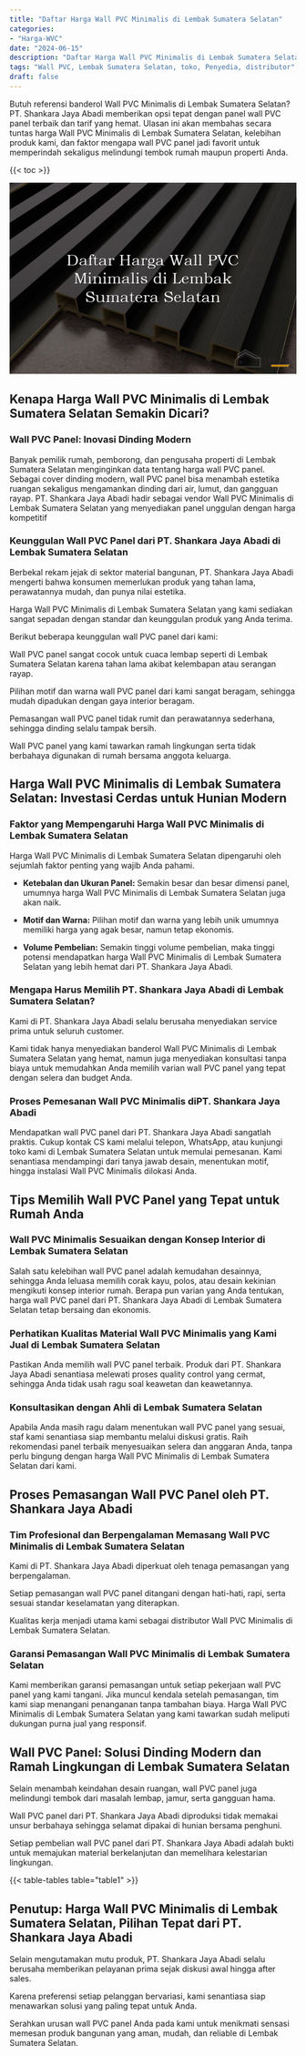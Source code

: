 ```yaml
---
title: "Daftar Harga Wall PVC Minimalis di Lembak Sumatera Selatan"
categories: 
- "Harga-WVC"
date: "2024-06-15"
description: "Daftar Harga Wall PVC Minimalis di Lembak Sumatera Selatan bagi tempat tinggal, office, dan ritel. Material berkualitas, pilihan motif, pilihan warna elegan, beserta jasa instalasi ditangani oleh teknisi profesional serta jaminan resmi!|Jasa penyediaan Wall PVC Minimalis di Lembak Sumatera Selatan bagi kebutuhan rumah, office, maupun toko, dengan panel berkualitas dan pemasangan oleh teknisi ahli serta jaminan resmi.|Solusi Wall PVC Minimalis di Lembak Sumatera Selatan yang terpercaya bagi rumah, perkantoran, serta gerai, dengan panel berkualitas dan penempatan ditangani oleh teknisi profesional serta kepastian resmi.|Distribusi Wall PVC Minimalis di Lembak Sumatera Selatan bagi hunian, perkantoran, serta ritel, beserta produk unggulan dan penempatan dikerjakan oleh teknisi profesional, disertai dengan garansi resmi.}"
tags: "Wall PVC, Lembak Sumatera Selatan, toko, Penyedia, distributor"
draft: false
---
```


Butuh referensi banderol Wall PVC Minimalis di Lembak Sumatera Selatan? PT. Shankara Jaya Abadi memberikan opsi tepat dengan panel wall PVC panel terbaik dan tarif yang hemat. Ulasan ini akan membahas secara tuntas harga Wall PVC Minimalis di Lembak Sumatera Selatan, kelebihan produk kami, dan faktor mengapa wall PVC panel jadi favorit untuk memperindah sekaligus melindungi tembok rumah maupun properti Anda.

{{< toc >}}

![Daftar Harga Wall PVC Minimalis di Lembak Sumatera Selatan](/images/Harga-WVC/Daftar-Harga-Wall-PVC-Minimalis-di-Lembak-Sumatera-Selatan.png)


## Kenapa Harga Wall PVC Minimalis di Lembak Sumatera Selatan Semakin Dicari?

### Wall PVC Panel: Inovasi Dinding Modern

Banyak pemilik rumah, pemborong, dan pengusaha properti di Lembak Sumatera Selatan menginginkan data tentang harga wall PVC panel. Sebagai cover dinding modern, wall PVC panel bisa menambah estetika ruangan sekaligus mengamankan dinding dari air, lumut, dan gangguan rayap. PT. Shankara Jaya Abadi hadir sebagai vendor Wall PVC Minimalis di Lembak Sumatera Selatan yang menyediakan panel unggulan dengan harga kompetitif

### Keunggulan Wall PVC Panel dari PT. Shankara Jaya Abadi di Lembak Sumatera Selatan

Berbekal rekam jejak di sektor material bangunan, PT. Shankara Jaya Abadi mengerti bahwa konsumen memerlukan produk yang tahan lama, perawatannya mudah, dan punya nilai estetika.

Harga Wall PVC Minimalis di Lembak Sumatera Selatan yang kami sediakan sangat sepadan dengan standar dan keunggulan produk yang Anda terima.

Berikut beberapa keunggulan wall PVC panel dari kami:

Wall PVC panel sangat cocok untuk cuaca lembap seperti di Lembak Sumatera Selatan karena tahan lama akibat kelembapan atau serangan rayap.

Pilihan motif dan warna wall PVC panel dari kami sangat beragam, sehingga mudah dipadukan dengan gaya interior beragam.

Pemasangan wall PVC panel tidak rumit dan perawatannya sederhana, sehingga dinding selalu tampak bersih.

Wall PVC panel yang kami tawarkan ramah lingkungan serta tidak berbahaya digunakan di rumah bersama anggota keluarga.

## Harga Wall PVC Minimalis di Lembak Sumatera Selatan: Investasi Cerdas untuk Hunian Modern

### Faktor yang Mempengaruhi Harga Wall PVC Minimalis di Lembak Sumatera Selatan

Harga Wall PVC Minimalis di Lembak Sumatera Selatan dipengaruhi oleh sejumlah faktor penting yang wajib Anda pahami.

- **Ketebalan dan Ukuran Panel:** Semakin besar dan besar dimensi panel, umumnya harga Wall PVC Minimalis di Lembak Sumatera Selatan juga akan naik.

- **Motif dan Warna:** Pilihan motif dan warna yang lebih unik umumnya memiliki harga yang agak besar, namun tetap ekonomis.

- **Volume Pembelian:** Semakin tinggi volume pembelian, maka tinggi potensi mendapatkan harga Wall PVC Minimalis di Lembak Sumatera Selatan yang lebih hemat dari PT. Shankara Jaya Abadi.

### Mengapa Harus Memilih PT. Shankara Jaya Abadi di Lembak Sumatera Selatan?

Kami di PT. Shankara Jaya Abadi selalu berusaha menyediakan service prima untuk seluruh customer.

Kami tidak hanya menyediakan banderol Wall PVC Minimalis di Lembak Sumatera Selatan yang hemat, namun juga menyediakan konsultasi tanpa biaya untuk memudahkan Anda memilih varian wall PVC panel yang tepat dengan selera dan budget Anda.

### Proses Pemesanan Wall PVC Minimalis diPT. Shankara Jaya Abadi

Mendapatkan wall PVC panel dari PT. Shankara Jaya Abadi sangatlah praktis. Cukup kontak CS kami melalui telepon, WhatsApp, atau kunjungi toko kami di Lembak Sumatera Selatan untuk memulai pemesanan. Kami senantiasa mendampingi dari tanya jawab desain, menentukan motif, hingga instalasi Wall PVC Minimalis dilokasi Anda.

## Tips Memilih Wall PVC Panel yang Tepat untuk Rumah Anda

### Wall PVC Minimalis Sesuaikan dengan Konsep Interior di Lembak Sumatera Selatan

Salah satu kelebihan wall PVC panel adalah kemudahan desainnya, sehingga Anda leluasa memilih corak kayu, polos, atau desain kekinian mengikuti konsep interior rumah. Berapa pun varian yang Anda tentukan, harga wall PVC panel dari PT. Shankara Jaya Abadi di Lembak Sumatera Selatan tetap bersaing dan ekonomis.

### Perhatikan Kualitas Material Wall PVC Minimalis yang Kami Jual di Lembak Sumatera Selatan

Pastikan Anda memilih wall PVC panel terbaik. Produk dari PT. Shankara Jaya Abadi senantiasa melewati proses quality control yang cermat, sehingga Anda tidak usah ragu soal keawetan dan keawetannya.

### Konsultasikan dengan Ahli di Lembak Sumatera Selatan

Apabila Anda masih ragu dalam menentukan wall PVC panel yang sesuai, staf kami senantiasa siap membantu melalui diskusi gratis. Raih rekomendasi panel terbaik menyesuaikan selera dan anggaran Anda, tanpa perlu bingung dengan harga Wall PVC Minimalis di Lembak Sumatera Selatan dari kami.

## Proses Pemasangan Wall PVC Panel oleh PT. Shankara Jaya Abadi

### Tim Profesional dan Berpengalaman Memasang Wall PVC Minimalis di Lembak Sumatera Selatan

Kami di PT. Shankara Jaya Abadi diperkuat oleh tenaga pemasangan yang berpengalaman.

Setiap pemasangan wall PVC panel ditangani dengan hati-hati, rapi, serta sesuai standar keselamatan yang diterapkan.

Kualitas kerja menjadi utama kami sebagai distributor Wall PVC Minimalis di Lembak Sumatera Selatan.

### Garansi Pemasangan Wall PVC Minimalis di Lembak Sumatera Selatan

Kami memberikan garansi pemasangan untuk setiap pekerjaan wall PVC panel yang kami tangani. Jika muncul kendala setelah pemasangan, tim kami siap menangani penanganan tanpa tambahan biaya. Harga Wall PVC Minimalis di Lembak Sumatera Selatan yang kami tawarkan sudah meliputi dukungan purna jual yang responsif.

## Wall PVC Panel: Solusi Dinding Modern dan Ramah Lingkungan di Lembak Sumatera Selatan

Selain menambah keindahan desain ruangan, wall PVC panel juga melindungi tembok dari masalah lembap, jamur, serta gangguan hama.

Wall PVC panel dari PT. Shankara Jaya Abadi diproduksi tidak memakai unsur berbahaya sehingga selamat dipakai di hunian bersama penghuni.

Setiap pembelian wall PVC panel dari PT. Shankara Jaya Abadi adalah bukti untuk memajukan material berkelanjutan dan memelihara kelestarian lingkungan.

{{< table-tables table="table1" >}}

## Penutup: Harga Wall PVC Minimalis di Lembak Sumatera Selatan, Pilihan Tepat dari PT. Shankara Jaya Abadi

Selain mengutamakan mutu produk, PT. Shankara Jaya Abadi selalu berusaha memberikan pelayanan prima sejak diskusi awal hingga after sales.

Karena preferensi setiap pelanggan bervariasi, kami senantiasa siap menawarkan solusi yang paling tepat untuk Anda.

Serahkan urusan wall PVC panel Anda pada kami untuk menikmati sensasi memesan produk bangunan yang aman, mudah, dan reliable di Lembak Sumatera Selatan.